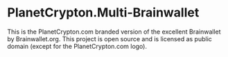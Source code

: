 PlanetCrypton.Multi-Brainwallet
=========================

This is the PlanetCrypton.com branded version of the excellent Brainwallet by Brainwallet.org.
This project is open source and is licensed as public domain (except for the PlanetCrypton.com logo).
